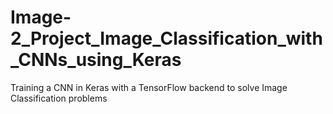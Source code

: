# Image-2_Project_Image_Classification_with_CNNs_using_Keras
Training  a CNN in Keras with a TensorFlow backend to solve Image Classification problems
